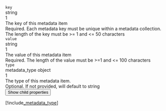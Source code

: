 <div class="property">
    <div class="name"><code>key</code></div>
    <div class="type">string</div>
    <div class="occurs">1</div>
    <div class="description">The key of this metadata item</div>
    <div class="validation">Required. Each metadata key must be unique within a metadata collection. The length of the key must be &gt;= 1 and &lt;= 50 characters</div>
</div>
<div class="property">
    <div class="name"><code>value</code></div>
    <div class="type">string</div>
    <div class="occurs">1</div>
    <div class="description">The value of this metadata item</div>
    <div class="validation">Required. The length of the value must be &gt;=1 and &lt;= 100 characters</div>            
</div>
<div class="property">
    <div class="name"><code>type</code></div>
    <div class="type">metadata_type object</div>
    <div class="occurs">1</div>
    <div class="description">The type of this metadata item.</div>
    <div class="validation">Optional. If not provided, will default to string</div>     
    <div class="dropdown"> 
        <button onclick="dropFunction(this)">Show child properties</button>
        <div class="dropdown-content">

[!include[_metadata_type](_metadata_type.md)]
</div>
    </div>              
</div>
